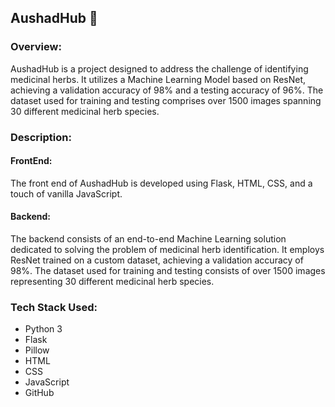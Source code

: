 ## AushadHub 🌿

### Overview:
AushadHub is a project designed to address the challenge of identifying medicinal herbs. It utilizes a Machine Learning Model based on ResNet, achieving a validation accuracy of 98% and a testing accuracy of 96%. The dataset used for training and testing comprises over 1500 images spanning 30 different medicinal herb species.

### Description:
#### FrontEnd:
The front end of AushadHub is developed using Flask, HTML, CSS, and a touch of vanilla JavaScript.

#### Backend:
The backend consists of an end-to-end Machine Learning solution dedicated to solving the problem of medicinal herb identification. It employs ResNet trained on a custom dataset, achieving a validation accuracy of 98%. The dataset used for training and testing consists of over 1500 images representing 30 different medicinal herb species.

### Tech Stack Used:
- Python 3
- Flask
- Pillow
- HTML
- CSS
- JavaScript
- GitHub
